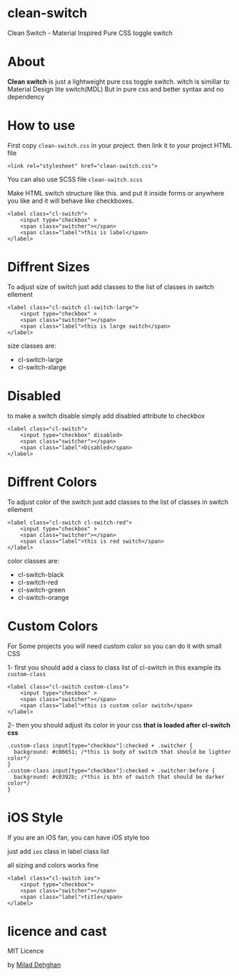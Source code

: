 # clean-switch
Clean Switch - Material Inspired Pure CSS toggle switch

# About
**Clean switch** is just a lightweight pure css toggle switch. witch is simillar to Material Design lite switch(MDL) But in pure css and better syntax and no dependency

# How to use

First copy `clean-switch.css` in your project. then link it to your project HTML file

    <link rel="stylesheet" href="clean-switch.css">

You can also use SCSS file `clean-switch.scss`

Make HTML switch structure like this. and put it inside forms or anywhere you like and it will behave like checkboxes.

    <label class="cl-switch">
        <input type="checkbox" >
        <span class="switcher"></span>
        <span class="label">this is label</span>
    </label>

# Diffrent Sizes

To adjust size of switch just add classes to the list of classes in switch ellement

    <label class="cl-switch cl-switch-large">
        <input type="checkbox" >
        <span class="switcher"></span>
        <span class="label">this is large switch</span>
    </label>

size classes are:

* cl-switch-large
* cl-switch-xlarge


# Disabled

to make a switch disable simply add disabled attribute to checkbox

    <label class="cl-switch">
    	<input type="checkbox" disabled>
    	<span class="switcher"></span>
    	<span class="label">Disabled</span>
    </label>


# Diffrent Colors
To adjust color of the switch just add classes to the list of classes in switch ellement

    <label class="cl-switch cl-switch-red">
        <input type="checkbox" >
        <span class="switcher"></span>
        <span class="label">this is red switch</span>
    </label>

color classes are:

* cl-switch-black
* cl-switch-red
* cl-switch-green
* cl-switch-orange


# Custom Colors

For Some projects you will need custom color so you can do it with small CSS

1- first you should add a class to class list of cl-switch in this example its `custom-class`

    <label class="cl-switch custom-class">
        <input type="checkbox" >
        <span class="switcher"></span>
        <span class="label">this is custom color switch</span>
    </label>

2- then you should adjust its color in your css **that is loaded after cl-switch css**

    .custom-class input[type="checkbox"]:checked + .switcher {
      background: #c06651; /*this is body of switch that should be lighter color*/
    }
    .custom-class input[type="checkbox"]:checked + .switcher:before {
      background: #c0392b; /*this is btn of switch that should be darker color*/
    }

# iOS Style

If you are an iOS fan, you can have iOS style too

just add `ios` class in label class list

all sizing and colors works fine 

    <label class="cl-switch ios">
    	<input type="checkbox">
    	<span class="switcher"></span>
    	<span class="label">title</span>
    </label>

# licence and cast
MIT Licence 


by [Milad Dehghan](https://dehghan.net)

